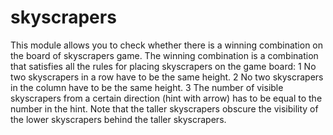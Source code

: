 # skyscrapers
This module allows you to check whether there is a winning combination on the board of skyscrapers game.  The winning combination is a combination that satisfies all the rules for placing skyscrapers on the game board:
1 No two skyscrapers in a row have to be the same height.
2 No two skyscrapers in the column have to be the same height.
3 The number of visible skyscrapers from a certain direction (hint with arrow) has to be equal to the number in the hint.  Note that the taller skyscrapers obscure the visibility of the lower skyscrapers behind the taller skyscrapers.
